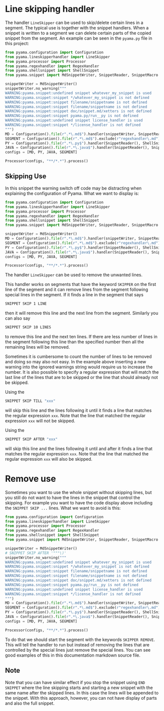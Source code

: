 # Line skipping handler

The handler `LineSkipper` can be used to skip/delete certain lines in a segment. The typical
use is together with the snippet handlers. When a snippet is written to a segment we can
delete certain parts of the copied snippet from the segment. An example can be
seen in the `pyama.py` file in this project:

[//]: # (USE SNIPPET pyama.py/run_py SKIPPER REMOVE)
```python
from pyama.configuration import Configuration
from pyama.lineskipperhandler import LineSkipper
from pyama.processor import Processor
from pyama.regexhandler import RegexHandler
from pyama.shellsnippet import ShellSnippet
from pyama.snippet import MdSnippetWriter, SnippetReader, SnippetMacro

snippetWriter = MdSnippetWriter()
snippetWriter.no_warning("""
WARNING:pyama.snippet:undefined snippet whatever_my_snippet is used
WARNING:pyama.snippet:snippet */whatever_my_snippet is not defined
WARNING:pyama.snippet:snippet filename/snippetname is not defined
WARNING:pyama.snippet:snippet filename/snippetname is not defined
WARNING:pyama.snippet:snippet doc/snippet.md/xetters is not defined
WARNING:pyama.snippet:snippet pyama.py/run__py is not defined
WARNING:pyama.snippet:undefined snippet license_handler is used
WARNING:pyama.snippet:snippet */license_handler is not defined
""")
MD = Configuration().file(r".*\.md$").handler(snippetWriter, SnippetReader(), LineSkipper())
SEGMENT = Configuration().file(r".*\.md$").exclude(r"regexhandler\.md").handler(RegexHandler())
PY = Configuration().file(r".*\.py$").handler(SnippetReader(), ShellSnippet())
JAVA = Configuration().file(r".*\.java$").handler(SnippetReader(), SnippetMacro())
configs = [MD, PY, JAVA, SEGMENT]

Processor(configs, "**/*.*").process()
``` 

## Skipping Use

In this snippet the warning switch off code may be distracting when explaining the
configuration of Pyama. What we want to display is:

[//]: # (USE SNIPPET pyama.py/run_py SKIPPER)
```python
from pyama.configuration import Configuration
from pyama.lineskipperhandler import LineSkipper
from pyama.processor import Processor
from pyama.regexhandler import RegexHandler
from pyama.shellsnippet import ShellSnippet
from pyama.snippet import MdSnippetWriter, SnippetReader, SnippetMacro

snippetWriter = MdSnippetWriter()
MD = Configuration().file(r".*\.md$").handler(snippetWriter, SnippetReader(), LineSkipper())
SEGMENT = Configuration().file(r".*\.md$").exclude(r"regexhandler\.md").handler(RegexHandler())
PY = Configuration().file(r".*\.py$").handler(SnippetReader(), ShellSnippet())
JAVA = Configuration().file(r".*\.java$").handler(SnippetReader(), SnippetMacro())
configs = [MD, PY, JAVA, SEGMENT]

Processor(configs, "**/*.*").process()
``` 

The handler `LineSkipper` can be used to remove the unwanted lines.

This handler works on segments that have the keyword `SKIPPER` on the first line
of the segment and it can remove lines from the segment following special lines
in the segment. If it finds a line in the segment that says

```bash
SNIPPET SKIP 1 LINE
```

then it will remove this line and the next line from the segment. Similarly you can
also say

```bash
SNIPPET SKIP 10 LINES
```

to remove this line and the next ten lines. If there are less number of lines in the segment
following this line than the specified number then all the remaining lines will be removed.

Sometimes it is cumbersome to count the number of lines to be removed and doing so may
also not easy. In the example above inserting a new warning into the ignored
warnings string would require us to increase the number. It is also possible to
specify a regular expression that will match the last line of the lines that are
to be skipped or the line that should already not be skipped.

Using the

```bash
SNIPPET SKIP TILL "xxx"
```

will skip this line and the lines following it until it finds a line that matches
the regular expression `xxx`. Note that the line that matched the regular expression
`xxx` will not be skipped.

Using the 

```bash
SNIPPET SKIP AFTER "xxx"
```

will skip this line and the lines following it until and after it finds a line that
matches the regular expression `xxx`. Note that the line that matched the regular
expression `xxx` will also be skipped.

# Remove use

Sometimes you want to use the whole snippet without skipping lines, but you still do not
want to have the lines in the snippet that control the skipping. 
For example you want to have the code display above including the `SNIPPET SKIP ...` lines.
What we want to avoid is this:

[//]: # (USE SNIPPET pyama.py/run_py)
```python
from pyama.configuration import Configuration
from pyama.lineskipperhandler import LineSkipper
from pyama.processor import Processor
from pyama.regexhandler import RegexHandler
from pyama.shellsnippet import ShellSnippet
from pyama.snippet import MdSnippetWriter, SnippetReader, SnippetMacro

snippetWriter = MdSnippetWriter()
# SNIPPET SKIP AFTER '"""\)'
snippetWriter.no_warning("""
WARNING:pyama.snippet:undefined snippet whatever_my_snippet is used
WARNING:pyama.snippet:snippet */whatever_my_snippet is not defined
WARNING:pyama.snippet:snippet filename/snippetname is not defined
WARNING:pyama.snippet:snippet filename/snippetname is not defined
WARNING:pyama.snippet:snippet doc/snippet.md/xetters is not defined
WARNING:pyama.snippet:snippet pyama.py/run__py is not defined
WARNING:pyama.snippet:undefined snippet license_handler is used
WARNING:pyama.snippet:snippet */license_handler is not defined
""")
MD = Configuration().file(r".*\.md$").handler(snippetWriter, SnippetReader(), LineSkipper())
SEGMENT = Configuration().file(r".*\.md$").exclude(r"regexhandler\.md").handler(RegexHandler())
PY = Configuration().file(r".*\.py$").handler(SnippetReader(), ShellSnippet())
JAVA = Configuration().file(r".*\.java$").handler(SnippetReader(), SnippetMacro())
configs = [MD, PY, JAVA, SEGMENT]

Processor(configs, "**/*.*").process()
``` 

To do that we should start the segment with the keywords `SKIPPER REMOVE`. This will
tell the handler to run but instead of removing the lines that are controlled by
the special lines just remove the special lines. You can see good examples
of this in this documentation markdown source file.

## Note

Note that you can have similar effect if you stop the snippet using `END SNIPPET`
where the line skipping starts and starting a new snippet with the same name after
the skipped lines. In this case the lines will be appended to the snippet. With this
approach, however, you can not have display of parts and also the full snippet.